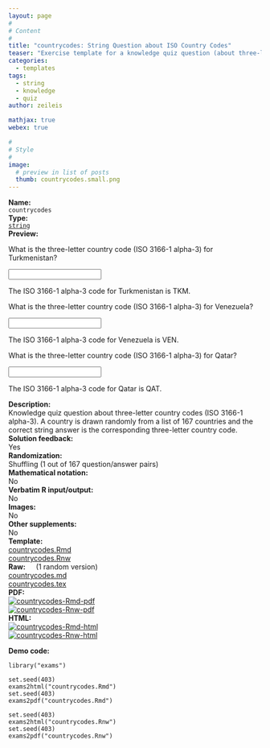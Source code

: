 ```yaml
---
layout: page
#
# Content
#
title: "countrycodes: String Question about ISO Country Codes"
teaser: "Exercise template for a knowledge quiz question (about three-letter ISO country codes) where the correct answer has to match exactly a given string."
categories:
  - templates
tags:
  - string
  - knowledge
  - quiz
author: zeileis

mathjax: true
webex: true

#
# Style
#
image:
  # preview in list of posts
  thumb: countrycodes.small.png
---
```


<div class='row t1 b1'>
  <div class='medium-4 columns'><b>Name:</b></div>
  <div class='medium-8 columns'><code class="highlighter-rouge">countrycodes</code></div>
</div>
<div class='row t1 b1'>
  <div class='medium-4 columns'><b>Type:</b></div>
  <div class='medium-8 columns'><a href="{{ site.url }}/tag/string/"><code class="highlighter-rouge">string</code></a></div>
</div>


<div class='row t20 b1'>
  <div class='medium-4 columns'><b>Preview:</b></div>
  <div class='medium-8 columns'><div class="webex-group">
<div class="webex-question">
<div class="webex-check webex-box">
<p>What is the three-letter country code (ISO 3166-1 alpha-3) for Turkmenistan?</p>
<p><input class='webex-solveme' id='webex-ebcd72dd4054f471498daefccfff4939' size='20' data-answer='PkA3L3oQOQ=='/></p>
</div>
<div class="webex-solution">
<p>The ISO 3166-1 alpha-3 code for Turkmenistan is TKM.</p>
</div>
</div>
<div class="webex-question">
<div class="webex-check webex-box">
<p>What is the three-letter country code (ISO 3166-1 alpha-3) for Venezuela?</p>
<p><input class='webex-solveme' id='webex-fb1e3d0b3b4ffa5dcb04d8c036fbe5cd' size='20' data-answer='PUBnIH1GbQ=='/></p>
</div>
<div class="webex-solution">
<p>The ISO 3166-1 alpha-3 code for Venezuela is VEN.</p>
</div>
</div>
<div class="webex-question">
<div class="webex-check webex-box">
<p>What is the three-letter country code (ISO 3166-1 alpha-3) for Qatar?</p>
<p><input class='webex-solveme' id='webex-6050b7119910b37df2e8ba8b3fc915aa' size='20' data-answer='bRJkcTYVbA=='/></p>
</div>
<div class="webex-solution">
<p>The ISO 3166-1 alpha-3 code for Qatar is QAT.</p>
</div>
</div>
</div></div>
</div>

<div class='row t20 b1'>
  <div class='medium-4 columns'><b>Description:</b></div>
  <div class='medium-8 columns'>Knowledge quiz question about three-letter country codes (ISO 3166-1 alpha-3). A country is drawn randomly from a list of 167 countries and the correct string answer is the corresponding three-letter country code.</div>
</div>
<div class='row t1 b1'>
  <div class='medium-4 columns'><b>Solution feedback:</b></div>
  <div class='medium-8 columns'>Yes</div>
</div>
<div class='row t1 b1'>
  <div class='medium-4 columns'><b>Randomization:</b></div>
  <div class='medium-8 columns'>Shuffling (1 out of 167 question/answer pairs)</div>
</div>
<div class='row t1 b1'>
  <div class='medium-4 columns'><b>Mathematical notation:</b></div>
  <div class='medium-8 columns'>No</div>
</div>
<div class='row t1 b1'>
  <div class='medium-4 columns'><b>Verbatim R input/output:</b></div>
  <div class='medium-8 columns'>No</div>
</div>
<div class='row t1 b1'>
  <div class='medium-4 columns'><b>Images:</b></div>
  <div class='medium-8 columns'>No</div>
</div>
<div class='row t1 b1'>
  <div class='medium-4 columns'><b>Other supplements:</b></div>
  <div class='medium-8 columns'>No</div>
</div>

<div class='row t20 b1'>
  <div class='medium-4 columns'><b>Template:</b></div>
  <div class='medium-4 columns'><a href="{{ site.url }}/assets/posts/2017-08-14-countrycodes//countrycodes.Rmd">countrycodes.Rmd</a></div>
  <div class='medium-4 columns'><a href="{{ site.url }}/assets/posts/2017-08-14-countrycodes//countrycodes.Rnw">countrycodes.Rnw</a></div>
</div>
<div class='row t1 b1'>
  <div class='medium-4 columns'><b>Raw:</b> (1 random version)</div>
  <div class='medium-4 columns'><a href="{{ site.url }}/assets/posts/2017-08-14-countrycodes//countrycodes.md" >countrycodes.md</a></div>
  <div class='medium-4 columns'><a href="{{ site.url }}/assets/posts/2017-08-14-countrycodes//countrycodes.tex">countrycodes.tex</a></div>
</div>
<div class='row t1 b1'>
  <div class='medium-4 columns'><b>PDF:</b></div>
  <div class='medium-4 columns'><a href="{{ site.url }}/assets/posts/2017-08-14-countrycodes//countrycodes-Rmd.pdf"><img src="{{ site.url }}/assets/posts/2017-08-14-countrycodes//countrycodes-Rmd-pdf.png" alt="countrycodes-Rmd-pdf"/></a></div>
  <div class='medium-4 columns'><a href="{{ site.url }}/assets/posts/2017-08-14-countrycodes//countrycodes-Rnw.pdf"><img src="{{ site.url }}/assets/posts/2017-08-14-countrycodes//countrycodes-Rnw-pdf.png" alt="countrycodes-Rnw-pdf"/></a></div>
</div>
<div class='row t1 b20'>
  <div class='medium-4 columns'><b>HTML:</b></div>
  <div class='medium-4 columns'><a href="{{ site.url }}/assets/posts/2017-08-14-countrycodes//countrycodes-Rmd.html"><img src="{{ site.url }}/assets/posts/2017-08-14-countrycodes//countrycodes-Rmd-html.png" alt="countrycodes-Rmd-html"/></a></div>
  <div class='medium-4 columns'><a href="{{ site.url }}/assets/posts/2017-08-14-countrycodes//countrycodes-Rnw.html"><img src="{{ site.url }}/assets/posts/2017-08-14-countrycodes//countrycodes-Rnw-html.png" alt="countrycodes-Rnw-html"/></a></div>
</div>



**Demo code:**

<pre><code class="prettyprint ">library(&quot;exams&quot;)

set.seed(403)
exams2html(&quot;countrycodes.Rmd&quot;)
set.seed(403)
exams2pdf(&quot;countrycodes.Rmd&quot;)

set.seed(403)
exams2html(&quot;countrycodes.Rnw&quot;)
set.seed(403)
exams2pdf(&quot;countrycodes.Rnw&quot;)</code></pre>
